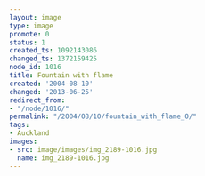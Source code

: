 ```yaml
---
layout: image
type: image
promote: 0
status: 1
created_ts: 1092143086
changed_ts: 1372159425
node_id: 1016
title: Fountain with flame
created: '2004-08-10'
changed: '2013-06-25'
redirect_from:
- "/node/1016/"
permalink: "/2004/08/10/fountain_with_flame_0/"
tags:
- Auckland
images:
- src: image/images/img_2189-1016.jpg
  name: img_2189-1016.jpg
---
```


